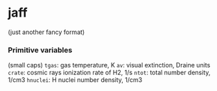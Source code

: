 # jaff
(just another fancy format)


### Primitive variables
(small caps)
`tgas`: gas temperature, K
`av`: visual extinction, Draine units
`crate`: cosmic rays ionization rate of H2, 1/s
`ntot`: total number density, 1/cm3
`hnuclei`: H nuclei number density, 1/cm3